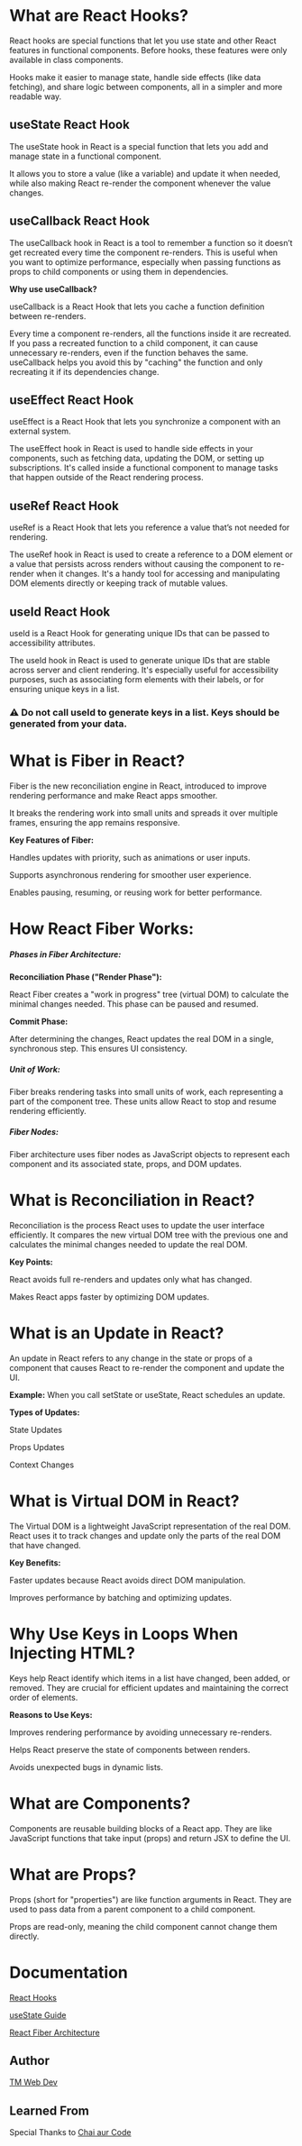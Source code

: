 
# What are React Hooks?

React hooks are special functions that let you use state and other React features in functional components. Before hooks, these features were only available in class components. 

Hooks make it easier to manage state, handle side effects (like data fetching), and share logic between components, all in a simpler and more readable way.

## useState React Hook

The useState hook in React is a special function that lets you add and manage state in a functional component. 

It allows you to store a value (like a variable) and update it when needed, while also making React re-render the component whenever the value changes.

## useCallback React Hook

The useCallback hook in React is a tool to remember a function so it doesn’t get recreated every time the component re-renders. This is useful when you want to optimize performance, especially when passing functions as props to child components or using them in dependencies.

**Why use useCallback?**

useCallback is a React Hook that lets you cache a function definition between re-renders.

Every time a component re-renders, all the functions inside it are recreated. If you pass a recreated function to a child component, it can cause unnecessary re-renders, even if the function behaves the same. useCallback helps you avoid this by "caching" the function and only recreating it if its dependencies change.

## useEffect React Hook

useEffect is a React Hook that lets you synchronize a component with an external system.

The useEffect hook in React is used to handle side effects in your components, such as fetching data, updating the DOM, or setting up subscriptions. It's called inside a functional component to manage tasks that happen outside of the React rendering process.

## useRef React Hook

useRef is a React Hook that lets you reference a value that’s not needed for rendering.

The useRef hook in React is used to create a reference to a DOM element or a value that persists across renders without causing the component to re-render when it changes. It's a handy tool for accessing and manipulating DOM elements directly or keeping track of mutable values.

## useId React Hook

useId is a React Hook for generating unique IDs that can be passed to accessibility attributes.

The useId hook in React is used to generate unique IDs that are stable across server and client rendering. It's especially useful for accessibility purposes, such as associating form elements with their labels, or for ensuring unique keys in a list.

### ⚠️ Do not call useId to generate keys in a list. Keys should be generated from your data.

# What is Fiber in React?

Fiber is the new reconciliation engine in React, introduced to improve rendering performance and make React apps smoother. 

It breaks the rendering work into small units and spreads it over multiple frames, ensuring the app remains responsive.

**Key Features of Fiber:**

Handles updates with priority, such as animations or user inputs.

Supports asynchronous rendering for smoother user experience.

Enables pausing, resuming, or reusing work for better performance.

# How React Fiber Works:

##### Phases in Fiber Architecture:

**Reconciliation Phase ("Render Phase"):**

React Fiber creates a "work in progress" tree (virtual DOM) to calculate the minimal changes needed. This phase can be paused and resumed.

**Commit Phase:**

After determining the changes, React updates the real DOM in a single, synchronous step. This ensures UI consistency.

##### Unit of Work:

Fiber breaks rendering tasks into small units of work, each representing a part of the component tree. These units allow React to stop and resume rendering efficiently.

##### Fiber Nodes:
Fiber architecture uses fiber nodes as JavaScript objects to represent each component and its associated state, props, and DOM updates.


# What is Reconciliation in React?

Reconciliation is the process React uses to update the user interface efficiently. It compares the new virtual DOM tree with the previous one and calculates the minimal changes needed to update the real DOM.

**Key Points:**

React avoids full re-renders and updates only what has changed.

Makes React apps faster by optimizing DOM updates.

# What is an Update in React?

An update in React refers to any change in the state or props of a component that causes React to re-render the component and update the UI.

**Example:**  When you call setState or useState, React schedules an update.

**Types of Updates:**

State Updates

Props Updates

Context Changes


# What is Virtual DOM in React?

The Virtual DOM is a lightweight JavaScript representation of the real DOM. React uses it to track changes and update only the parts of the real DOM that have changed.

**Key Benefits:**

Faster updates because React avoids direct DOM manipulation.

Improves performance by batching and optimizing updates.

# Why Use Keys in Loops When Injecting HTML?

Keys help React identify which items in a list have changed, been added, or removed. They are crucial for efficient updates and maintaining the correct order of elements.

**Reasons to Use Keys:**

Improves rendering performance by avoiding unnecessary re-renders.

Helps React preserve the state of components between renders.

Avoids unexpected bugs in dynamic lists.

# What are Components?

Components are reusable building blocks of a React app. They are like JavaScript functions that take input (props) and return JSX to define the UI.

# What are Props?

Props (short for "properties") are like function arguments in React. They are used to pass data from a parent component to a child component. 

Props are read-only, meaning the child component cannot change them directly.

# Documentation

[React Hooks](https://react.dev/reference/react/hooks)

[useState Guide](https://react.dev/reference/react/useState)

[React Fiber Architecture](https://github.com/acdlite/react-fiber-architecture)

## Author

[TM Web Dev](https://www.github.com/tm-web-dev)

## Learned From

Special Thanks to [Chai aur Code](https://www.youtube.com/playlist?list=PLu71SKxNbfoDqgPchmvIsL4hTnJIrtige)

